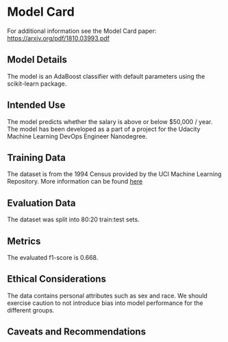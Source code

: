 # Model Card

For additional information see the Model Card paper: https://arxiv.org/pdf/1810.03993.pdf

## Model Details

The model is an AdaBoost classifier with default parameters using the scikit-learn package.

## Intended Use

The model predicts whether the salary is above or below $50,000 / year.
The model has been developed as a part of a project for the Udacity Machine Learning DevOps Engineer Nanodegree.

## Training Data

The dataset is from the 1994 Census provided by the UCI Machine Learning Repository.
More information can be found [here](https://archive.ics.uci.edu/ml/datasets/census+income)

## Evaluation Data

The dataset was split into 80:20 train:test sets.

## Metrics

The evaluated f1-score is 0.668.

## Ethical Considerations

The data contains personal attributes such as sex and race.
We should exercise caution to not introduce bias into model performance for the different groups.

## Caveats and Recommendations

